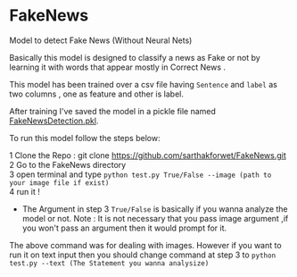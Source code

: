 # FakeNews
Model to detect Fake News (Without Neural Nets)

Basically this model is designed to classify a news as Fake or not by learning it with words that appear mostly in Correct News . 

This model has been trained over a csv file having `Sentence` and `label` as two columns , one as feature and other is label.

After training I've saved the model in a pickle file named <a href ="https://drive.google.com/drive/u/0/folders/1A_fyCbB1JcUVkybIDRVPjO8EjxOgL8Kr">FakeNewsDetection.pkl</a>.


To run this model follow the steps below:
 
  1 Clone the Repo : git clone <a>https://github.com/sarthakforwet/FakeNews.git</a><br>
  2 Go to the FakeNews directory<br>
  3 open terminal and type `python test.py True/False --image (path to your image file if exist)`<br> 
  4 run it !

 - The Argument in step 3 `True/False` is basically if you wanna analyze the model or not. 
Note : It is not necessary that you pass image argument ,if you won't pass an argument then it would prompt for it.

The above command was for dealing with images. However if you want to run it on text input then you should change command at step 3 to 
`python test.py --text (The Statement you wanna analysize)`  
